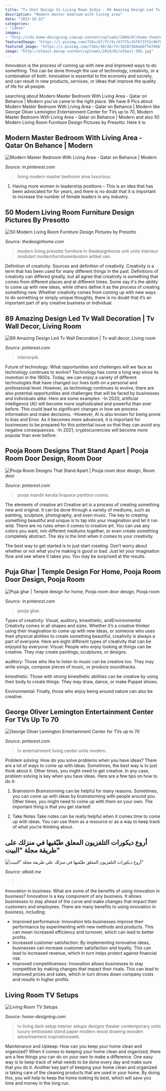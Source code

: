 ```yaml
---
title: "Tv Unit Design In Living Room India - 89 Amazing Design Led Tv Wall Decoration"
description: "Modern master bedroom with living area"
date: "2023-10-22"
categories:
- "ideas"
images:
- "http://cdn.home-designing.com/wp-content/uploads/2009/07/home-theater.jpeg"
featuredImage: "https://i.pinimg.com/736x/67/7f/5c/677f5c35f673f32c967906255e62c831.jpg"
featured_image: "https://i.pinimg.com/736x/30/38/73/30387360abbf747456ff1effbb596dc1.jpg"
image: "http://albait.me/wp-content/uploads/2019/01/albait-305.jpg"
---
```



Innovation is the process of coming up with new and improved ways to do something. This can be done through the use of technology, creativity, or a combination of both. Innovation is essential to the economy and society, and can result in new products, services, or ideas that improve the quality of life for all people.

	

		
searching about Modern Master Bedroom With Living Area - Qatar on Behance | Modern you've came to the right place. We have 8 Pics about Modern Master Bedroom With Living Area - Qatar on Behance | Modern like George Oliver Lemington Entertainment Center for TVs up to 70, Modern Master Bedroom With Living Area - Qatar on Behance | Modern and also 50 Modern Living Room Furniture Design Pictures by Presotto. Here it is:
		
    
## Modern Master Bedroom With Living Area - Qatar On Behance | Modern

<img loading=lazy src="https://i.pinimg.com/736x/30/38/73/30387360abbf747456ff1effbb596dc1.jpg" onerror="this.onerror=null;this.src='https://tse4.mm.bing.net/th?id=OIP.CNImKoO6N_D7mv8N6MecHAHaIO&amp;pid=15.1';" alt="Modern Master Bedroom With Living Area - Qatar on Behance | Modern">

_Source: in.pinterest.com_

>living modern master bedroom area luxurious. 

	

1. Having more women in leadership positions – This is an idea that has been advocated for for years, and there is no doubt that it is important to increase the number of female leaders in any industry.

    
## 50 Modern Living Room Furniture Design Pictures By Presotto

<img loading=lazy src="http://thedesignhome.com/wp-content/uploads/2013/06/modern-living-room-design-16.jpg" onerror="this.onerror=null;this.src='https://tse4.mm.bing.net/th?id=OIP.0-XZH8ufIyOUCw5AeC2kzgHaEK&amp;pid=15.1';" alt="50 Modern Living Room Furniture Design Pictures by Presotto">

_Source: thedesignhome.com_

>modern living presotto furniture tv thedesignhome unit units interieur modulart modernfurnitureinboston artikel van. 

	

Definition of creativity: Sources and definition of creativity.
Creativity is a term that has been used for many different things in the past. Definitions of creativity can differed greatly, but all agree that creativity is something that comes from different places and at different times. Some say it's the ability to come up with new ideas, while others define it as the process of creating something new. Whether creativity comes from coming up with new ways to do something or simply unique thoughts, there is no doubt that it’s an important part of any creative business or individual.

    
## 89 Amazing Design Led Tv Wall Decoration | Tv Wall Decor, Living Room

<img loading=lazy src="https://i.pinimg.com/736x/bd/82/68/bd82686ae3ad69e34d4751af3a276a42.jpg" onerror="this.onerror=null;this.src='https://tse3.mm.bing.net/th?id=OIP.RpRnEWpHAoSlH1riac2a0wHaFj&amp;pid=15.1';" alt="89 Amazing Design Led Tv Wall Decoration | Tv wall decor, Living room">

_Source: pinterest.com_

>interiorpik. 

	

Future of technology: What opportunities and challenges will we face as technology continues to evolve?
Technology has come a long way since its invention in the 1800s. Today, we can enjoy a variety of different technologies that have changed our lives both on a personal and professional level. However, as technology continues to evolve, there are also potential opportunities and challenges that will be faced by businesses and individuals alike. Here are some examples: 
-In 2020, artificial intelligence (AI) will become more sophisticated and powerful than ever before. This could lead to significant changes in how we process information and make decisions. 
-However, AI is also known for being prone to bias and Error. As it becomes more advanced, it is important for businesses to be prepared for this potential issue so that they can avoid any negative consequences. 
-In 2021, cryptocurrencies will become more popular than ever before.

    
## Pooja Room Designs That Stand Apart | Pooja Room Door Design, Room Door

<img loading=lazy src="https://i.pinimg.com/736x/67/7f/5c/677f5c35f673f32c967906255e62c831.jpg" onerror="this.onerror=null;this.src='https://tse2.mm.bing.net/th?id=OIP.Q5tyIRN910A87o6a5gDytgHaLG&amp;pid=15.1';" alt="Pooja Room Designs That Stand Apart | Pooja room door design, Room door">

_Source: pinterest.com_

>pooja mandir kerala livspace partition rooms. 

	

The elements of creative art
Creative art is a process of creating something new and original. It can be done through a variety of mediums, such as painting, sculpture, photography, and even music. The key to creating something beautiful and unique is to tap into your imagination and let it run wild.
There are no rules when it comes to creative art. You can use any colors you want, mix different mediums together, or even create something completely abstract. The sky is the limit when it comes to your creativity.

The best way to get started is to just start creating. Don’t worry about whether or not what you’re making is good or bad. Just let your imagination flow and see where it takes you. You may be surprised at the results.

    
## Puja Ghar | Temple Design For Home, Pooja Room Door Design, Pooja Room

<img loading=lazy src="https://i.pinimg.com/736x/9c/5e/2b/9c5e2b9e015d6851806f98535929a479--ikea-hacks-diy-pooja-mandir.jpg" onerror="this.onerror=null;this.src='https://tse2.mm.bing.net/th?id=OIP.8m88Pm6e7O3I0-0NbzqiGQAAAA&amp;pid=15.1';" alt="Puja ghar | Temple design for home, Pooja room door design, Pooja room">

_Source: in.pinterest.com_

>pooja ghar. 

	

Types of creativity: Visual, auditory, kinesthetic, andEnvironmental
Creativity comes in all shapes and sizes. Whether it’s a creative thinker using their imagination to come up with new ideas, or someone who uses their physical abilities to create something beautiful, creativity is always a part of everyone. Here are eight different types of creativity that can be enjoyed by everyone: 
Visual: People who enjoy looking at things can be creative. They may create paintings, sculptures, or designs.

 auditory: Those who like to listen to music can be creative too. They may write songs, compose pieces of music, or produce soundtracks.

kinesthetic: Those with strong kinesthetic abilities can be creative by using their body to create things. They may draw, dance, or make Puppet shows.

Environmental: Finally, those who enjoy being around nature can also be creative.

    
## George Oliver Lemington Entertainment Center For TVs Up To 70

<img loading=lazy src="https://i.pinimg.com/736x/2b/c3/28/2bc328fc16f3b615c9944de967915d8d.jpg" onerror="this.onerror=null;this.src='https://tse1.mm.bing.net/th?id=OIP.z2YABUTTI8lbsuEluOt46gHaHa&amp;pid=15.1';" alt="George Oliver Lemington Entertainment Center for TVs up to 70">

_Source: pinterest.com_

>tv entertainment living center units modern. 

	

Problem solving: How do you solve problems when you have ideas?
There are a lot of ways to come up with ideas. Sometimes, the best way is to just think about it. Other times, you might need to get creative. In any case, problem solving is key when you have ideas. Here are a few tips on how to do it:
1. Brainstorm
Brainstorming can be helpful for many reasons. Sometimes, you can come up with ideas by brainstorming with people around you. Other times, you might need to come up with them on your own. The important thing is that you get started!

2. Take Notes
Take notes can be really helpful when it comes time to come up with ideas. You can use them as a resource or as a way to keep track of what you’re thinking about.

    
## أروع ديكورات التلفزيون المعلق طبّقيها في منزلك على طريقة مجلة &quot;البيت&quot;

<img loading=lazy src="http://albait.me/wp-content/uploads/2019/01/albait-305.jpg" onerror="this.onerror=null;this.src='https://tse3.mm.bing.net/th?id=OIP.1tgwhiRNugwPj-Fj82Aw6QHaKD&amp;pid=15.1';" alt="أروع ديكورات التلفزيون المعلق طبّقيها في منزلك على طريقة مجلة &quot;البيت&quot;">

_Source: albait.me_

>. 

	

Innovation in business: What are some of the benefits of using innovation in business?
Innovation is a key component of any business. It allows businesses to stay ahead of the curve and make changes that impact their customers and employees. There are many benefits to using innovation in business, including: 
- Improved performance: Innovation lets businesses improve their performance by experimenting with new methods and products. This can mean increased efficiency and turnover, which can lead to better profits. 
- Increased customer satisfaction: By implementing innovative ideas, businesses can increase customer satisfaction and loyalty. This can lead to increased revenue, which in turn helps protect against financial risk. 
- Improved competitiveness: Innovation allows businesses to stay competitive by making changes that impact their rivals. This can lead to improved prices and sales, which in turn drives down company costs and results in higher profits.

    
## Living Room TV Setups

<img loading=lazy src="http://cdn.home-designing.com/wp-content/uploads/2009/07/home-theater.jpeg" onerror="this.onerror=null;this.src='https://tse2.mm.bing.net/th?id=OIP.1bW-ycmGcwfCV4ooVcFTrwHaE_&amp;pid=15.1';" alt="Living Room TV Setups">

_Source: home-designing.com_

>tv living dark setup interior setups designs theater contemporary units luxury embossed stand paper modern wood drawing wooden advertisement inspirationseek. 

	

Maintenance and Upkeep: How can you keep your home clean and organized?
When it comes to keeping your home clean and organized, there are a few things you can do on your own to make a difference. One easy way is to keep track of what needs to be done every day and make sure that you do it. Another key part of keeping your home clean and organized is taking care of the cleaning products that are used in your home. By doing this, you will help to keep the home looking its best, which will save you time and money in the long run.

